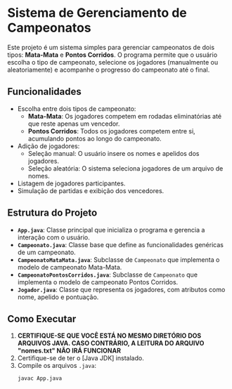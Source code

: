 # Sistema de Gerenciamento de Campeonatos

Este projeto é um sistema simples para gerenciar campeonatos de dois tipos: **Mata-Mata** e **Pontos Corridos**. O programa permite que o usuário escolha o tipo de campeonato, selecione os jogadores (manualmente ou aleatoriamente) e acompanhe o progresso do campeonato até o final.

## Funcionalidades

- Escolha entre dois tipos de campeonato:
  - **Mata-Mata**: Os jogadores competem em rodadas eliminatórias até que reste apenas um vencedor.
  - **Pontos Corridos**: Todos os jogadores competem entre si, acumulando pontos ao longo do campeonato.
- Adição de jogadores:
  - Seleção manual: O usuário insere os nomes e apelidos dos jogadores.
  - Seleção aleatória: O sistema seleciona jogadores de um arquivo de nomes.
- Listagem de jogadores participantes.
- Simulação de partidas e exibição dos vencedores.

## Estrutura do Projeto

- **`App.java`**: Classe principal que inicializa o programa e gerencia a interação com o usuário.
- **`Campeonato.java`**: Classe base que define as funcionalidades genéricas de um campeonato.
- **`CampeonatoMataMata.java`**: Subclasse de `Campeonato` que implementa o modelo de campeonato Mata-Mata.
- **`CampeonatoPontosCorridos.java`**: Subclasse de `Campeonato` que implementa o modelo de campeonato Pontos Corridos.
- **`Jogador.java`**: Classe que representa os jogadores, com atributos como nome, apelido e pontuação.

## Como Executar

1. **CERTIFIQUE-SE QUE VOCÊ ESTÁ NO MESMO DIRETÓRIO DOS ARQUIVOS JAVA. CASO CONTRÁRIO, A LEITURA DO ARQUIVO "nomes.txt" NÃO IRÁ FUNCIONAR**
2. Certifique-se de ter o [Java JDK] instalado.
2. Compile os arquivos `.java`:
   ```bash
   javac App.java